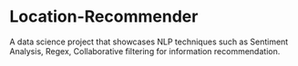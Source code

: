 # Location-Recommender
A data science project that showcases NLP techniques such as Sentiment Analysis, Regex, Collaborative filtering for information recommendation.

